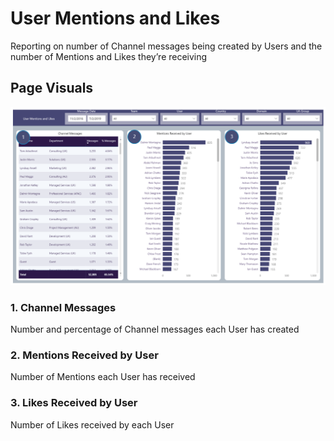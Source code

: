 # User Mentions and Likes
Reporting on number of Channel messages being created by Users and the number of Mentions and Likes they’re receiving

## Page Visuals

![UserMentionsLikes](images/UserMentionsLikes.png)

### 1.	Channel Messages
Number and percentage of Channel messages each User has created 

### 2.	Mentions Received by User
Number of Mentions each User has received

### 3.	Likes Received by User
Number of Likes received by each User
 

